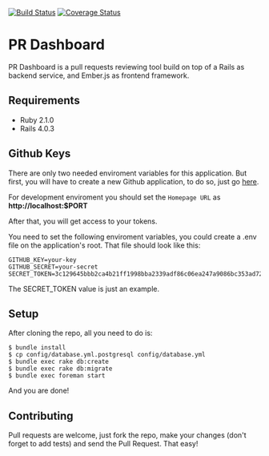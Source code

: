 [![Build Status](https://travis-ci.org/crowdint/prdashboard.svg?branch=master)](https://travis-ci.org/crowdint/prdashboard)
[![Coverage Status](https://coveralls.io/repos/crowdint/prdashboard/badge.png?branch=master)](https://coveralls.io/r/crowdint/prdashboard?branch=master)

# PR Dashboard

PR Dashboard is a pull requests reviewing tool build on top of a Rails
as backend service, and Ember.js as frontend framework.

## Requirements

- Ruby 2.1.0
- Rails 4.0.3

## Github Keys

There are only two needed enviroment variables for this application. But
first, you will have to create a new Github application, to do so, just
go [here](https://github.com/settings/applications/new).

For development enviroment you should set the `Homepage URL` as
**http://localhost:$PORT**

After that, you will get access to your tokens.

You need to set the following enviroment variables, you could create a
.env file on the application's root. That file should look like this:

    GITHUB_KEY=your-key
    GITHUB_SECRET=your-secret
    SECRET_TOKEN=3c129645bbb2ca4b21ff1998bba2339adf86c06ea247a9086bc353ad7220c56c5af587b1a6946b

The SECRET_TOKEN value is just an example.

## Setup

After cloning the repo, all you need to do is:

    $ bundle install
    $ cp config/database.yml.postgresql config/database.yml
    $ bundle exec rake db:create
    $ bundle exec rake db:migrate
    $ bundle exec foreman start

And you are done!

## Contributing

Pull requests are welcome, just fork the repo, make your changes (don't
forget to add tests) and send the Pull Request. That easy!

